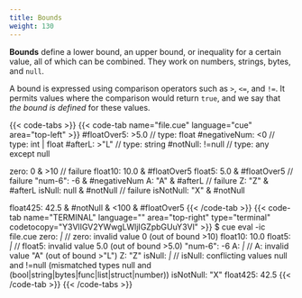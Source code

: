 ```yaml
---
title: Bounds
weight: 130
---
```


**Bounds** define
a lower bound, an upper bound, or inequality for a certain value,
all of which can be combined.
They work on numbers, strings, bytes, and `null`.

A bound is expressed using comparison operators such as `>`, `<=`, and `!=`.
It permits values where the comparison would return `true`,
and we say that *the bound is defined* for these values.

{{< code-tabs >}}
{{< code-tab name="file.cue" language="cue" area="top-left" >}}
#floatOver5:  >5.0   // type: float
#negativeNum: <0     // type: int | float
#afterL:      >"L"   // type: string
#notNull:     !=null // type: any except null

zero:      0    & >10          // failure
float10:   10.0 & #floatOver5
float5:    5.0  & #floatOver5  // failure
"num-6":   -6   & #negativeNum
A:         "A"  & #afterL      // failure
Z:         "Z"  & #afterL
isNull:    null & #notNull     // failure
isNotNull: "X"  & #notNull

float425:  42.5 & #notNull & <100 & #floatOver5
{{< /code-tab >}}
{{< code-tab name="TERMINAL" language="" area="top-right" type="terminal" codetocopy="Y3VlIGV2YWwgLWljIGZpbGUuY3Vl" >}}
$ cue eval -ic file.cue
zero:      _|_ // zero: invalid value 0 (out of bound >10)
float10:   10.0
float5:    _|_ // float5: invalid value 5.0 (out of bound >5.0)
"num-6":   -6
A:         _|_ // A: invalid value "A" (out of bound >"L")
Z:         "Z"
isNull:    _|_ // isNull: conflicting values null and !=null (mismatched types null and (bool|string|bytes|func|list|struct|number))
isNotNull: "X"
float425:  42.5
{{< /code-tab >}}
{{< /code-tabs >}}
